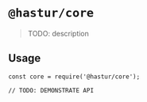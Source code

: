 # `@hastur/core`

> TODO: description

## Usage

```
const core = require('@hastur/core');

// TODO: DEMONSTRATE API
```
